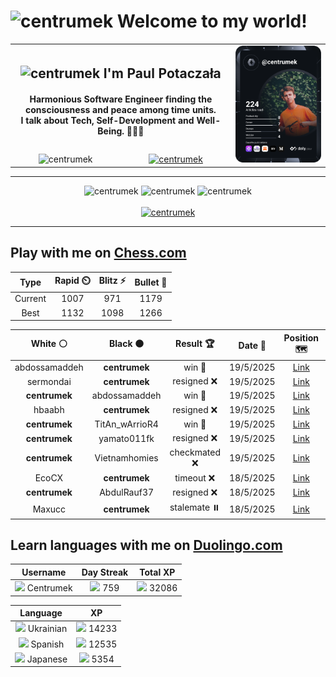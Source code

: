 <h1>
  <img
    src="https://emojis.slackmojis.com/emojis/images/1531849430/4246/blob-sunglasses.gif"
    width="30"
    alt="centrumek"
  />
  Welcome to my world!
</h1>

<table>
  <tbody>
    <tr>
      <td align="center" width="70%" colspan="2">
        <h2>
          <img
            src="https://raw.githubusercontent.com/MartinHeinz/MartinHeinz/master/wave.gif"
            width="30px"
            alt="centrumek"
          />
          I'm Paul Potaczała
        </h2>
        <h4>
          Harmonious Software Engineer finding the consciousness and peace among time units.
          <br/>
          I talk about Tech, Self-Development and Well-Being. 🌿🧘🚀
        </h4>
      </td>
      <td width="30%" rowspan="2">
        <a href="https://app.daily.dev/centrumek">
          <img
            src="./devcard.svg"
            alt="centrumek"
          />
        </a>
      </td>
    </tr>
    <tr align="center">
      <td>
        <img
          src="https://komarev.com/ghpvc/?username=centrumek&label=visitors&color=0e75b6&style=flat"
          alt="centrumek"
        >
      </td>
      <td>
        <a href="https://stackoverflow.com/users/14496012/centrumek">
          <img
            src="https://stackoverflow.com/users/flair/14496012.png?theme=dark"
            alt="centrumek"
          >
        </a>
      </td>
    </tr>
  </tbody>
</table>

---
<div align="center">
  <img 
    src="https://github-readme-stats.vercel.app/api?username=centrumek&show_icons=true&count_private=true&theme=dark&hide_border=true&hide=issues,contribs&bg_color=00000000"
    alt="centrumek"
  />
  <img
    src="https://github-readme-stats.vercel.app/api/top-langs/?username=centrumek&layout=compact&hide_border=true&theme=dark&bg_color=00000000&langs_count=6&exclude_repo=air-statistic-app"
    alt="centrumek"
  />
  <img 
    src="https://github-readme-streak-stats.herokuapp.com?user=centrumek&theme=dark&hide_border=true&background=FFFFFF00"
    alt="centrumek"
  />
  <br/>
  <br/>
  <a href="https://www.buymeacoffee.com/centrumek">
    <img
      src="https://cdn.buymeacoffee.com/buttons/v2/default-orange.png"
      height="50"
      width="210"
      alt="centrumek"
    />
  </a>
</div>

---

## Play with me on [Chess.com](https://www.chess.com/member/centrumek)

<div align="center">
<!--START_SECTION:chessStats-->
<!-- Automatically generated with https://github.com/Balastrong/chess-stats-action -->

| Type | Rapid ⏲️ | Blitz ⚡ | Bullet 🔫 |
|:---:|:---:|:---:|:---:|
| Current | 1007 | 971 | 1179 |
| Best | 1132 | 1098 | 1266 |

| White ⚪ | Black ⚫ | Result 🏆 | Date 📅 | Position 🗺️ | Type 🕕 |
|:---:|:---:|:---:|:---:|:---:|:---:|
| abdossamaddeh | **centrumek** | win 🥇 | 19/5/2025 | <a href="http://www.ee.unb.ca/cgi-bin/tervo/fen.pl?select=8/8/4p3/3pP1p1/2pP1p1p/2P2q1P/k7/6K1 b - - 1 60">Link</a> | Blitz |
| sermondai | **centrumek** | resigned ❌ | 19/5/2025 | <a href="http://www.ee.unb.ca/cgi-bin/tervo/fen.pl?select=8/ppQ3k1/2p2rp1/3p4/3P4/2P4R/PP3PP1/5RK1 b - - 3 34">Link</a> | Blitz |
| **centrumek** | abdossamaddeh | win 🥇 | 19/5/2025 | <a href="http://www.ee.unb.ca/cgi-bin/tervo/fen.pl?select=8/5pk1/4p3/p2p2PP/2rPb3/P1P5/1P3R1R/2K5 b - - 0 32">Link</a> | Blitz |
| hbaabh | **centrumek** | resigned ❌ | 19/5/2025 | <a href="http://www.ee.unb.ca/cgi-bin/tervo/fen.pl?select=8/5p2/7p/8/4k1P1/7P/PPP5/2K1R3 b - - 0 36">Link</a> | Blitz |
| **centrumek** | TitAn_wArrioR4 | win 🥇 | 19/5/2025 | <a href="http://www.ee.unb.ca/cgi-bin/tervo/fen.pl?select=r1bq1rk1/pp3ppQ/3p4/2p1P1b1/3n4/2KB4/PPP2nPP/RN4N1 b - - 0 17">Link</a> | Blitz |
| **centrumek** | yamato011fk | resigned ❌ | 19/5/2025 | <a href="http://www.ee.unb.ca/cgi-bin/tervo/fen.pl?select=5r2/5kp1/1p6/p2p4/3P1Pp1/bq4P1/8/2K4R w - - 2 33">Link</a> | Blitz |
| **centrumek** | Vietnamhomies | checkmated ❌ | 19/5/2025 | <a href="http://www.ee.unb.ca/cgi-bin/tervo/fen.pl?select=8/8/5b2/2N2pp1/8/2k3P1/Kp6/q7 w - - 2 60">Link</a> | Blitz |
| EcoCX | **centrumek** | timeout ❌ | 18/5/2025 | <a href="http://www.ee.unb.ca/cgi-bin/tervo/fen.pl?select=8/R4P2/8/8/1r6/4K2P/pk6/8 b - - 6 57">Link</a> | Blitz |
| **centrumek** | AbdulRauf37 | resigned ❌ | 18/5/2025 | <a href="http://www.ee.unb.ca/cgi-bin/tervo/fen.pl?select=r2q1rk1/ppp3pp/4p3/4Pp2/1P2pPPb/P3P2P/1B6/R1K2b1R b - - 1 18">Link</a> | Blitz |
| Maxucc | **centrumek** | stalemate ⏸️ | 18/5/2025 | <a href="http://www.ee.unb.ca/cgi-bin/tervo/fen.pl?select=8/8/8/8/2Q5/8/3p1K2/3k4 b - - 5 72">Link</a> | Blitz |

<!--END_SECTION:chessStats-->
</div>

## Learn languages with me on [Duolingo.com](https://www.duolingo.com/profile/Centrumek)

<div align="center">
<!--START_SECTION:duolingoStats-->
<!-- Automatically generated with https://github.com/centrumek/duolingo-readme-stats-->

| Username | Day Streak | Total XP |
|:---:|:---:|:---:|
| <img src="https://raw.githubusercontent.com/centrumek/duolingo-readme-stats/main/assets/duolingo.png" height="12"> Centrumek | <img src="https://raw.githubusercontent.com/centrumek/duolingo-readme-stats/main/assets/streakinactive.svg" height="12"> 759 | <img src="https://raw.githubusercontent.com/centrumek/duolingo-readme-stats/main/assets/xp.svg" height="12"> 32086 | <img src="https://raw.githubusercontent.com/centrumek/duolingo-readme-stats/main/assets/xp.svg" height="12"> 0 |

| Language | XP |
|:---:|:---:|
| <img src="https://raw.githubusercontent.com/centrumek/duolingo-readme-stats/main/assets/langs/ukrainian.svg" height="12"> Ukrainian | <img src="https://raw.githubusercontent.com/centrumek/duolingo-readme-stats/main/assets/xp.svg" height="12"> 14233 |
| <img src="https://raw.githubusercontent.com/centrumek/duolingo-readme-stats/main/assets/langs/spanish.svg" height="12"> Spanish | <img src="https://raw.githubusercontent.com/centrumek/duolingo-readme-stats/main/assets/xp.svg" height="12"> 12535 |
| <img src="https://raw.githubusercontent.com/centrumek/duolingo-readme-stats/main/assets/langs/japanese.svg" height="12"> Japanese | <img src="https://raw.githubusercontent.com/centrumek/duolingo-readme-stats/main/assets/xp.svg" height="12"> 5354 |

<!--END_SECTION:duolingoStats-->
</div>
<!--
**centrumek/centrumek** is a ✨ _special_ ✨ repository because its `README.md` (this file) appears on your GitHub profile.

Here are some ideas to get you started:

- 🔭 I’m currently working on ...
- 🌱 I’m currently learning ...
- 👯 I’m looking to collaborate on ...
- 🤔 I’m looking for help with ...
- 💬 Ask me about ...
- 📫 How to reach me: ...
- 😄 Pronouns: ...
- ⚡ Fun fact: ...
-->
